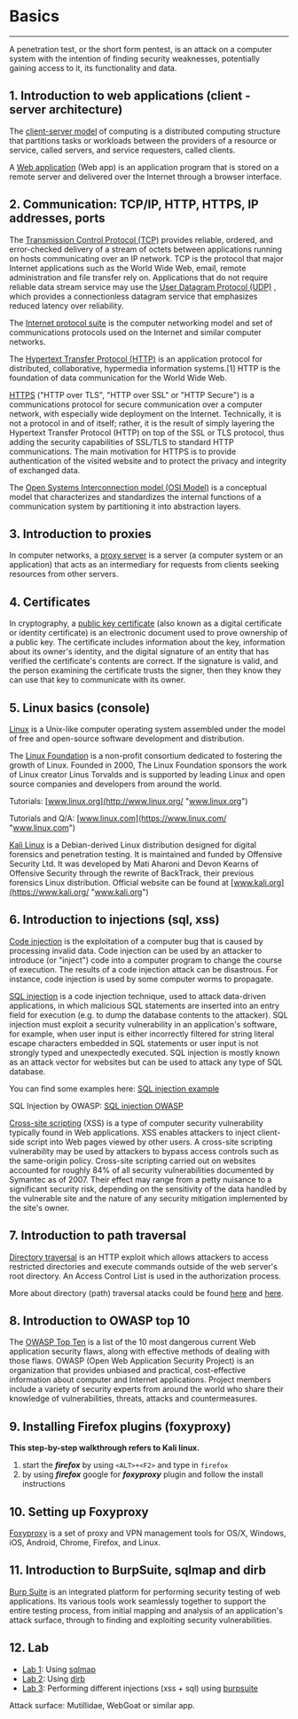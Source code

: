 # Basics #

----------

A penetration test, or the short form pentest, is an attack on a computer system with the intention of finding security weaknesses, potentially gaining access to it, its functionality and data.

## 1. Introduction to web applications (client \- server architecture) ##
The [client\-server model](http://en.wikipedia.org/wiki/Client%E2%80%93server_model "wiki: Client-server model") of computing is a distributed computing structure that partitions tasks or workloads between the providers of a resource or service, called servers, and service requesters, called clients.

A [Web application](http://www.acunetix.com/websitesecurity/web-applications/ "acunetix: Web applications") (Web app) is an application program that is stored on a remote server and delivered over the Internet through a browser interface.


## 2. Communication: TCP/IP, HTTP, HTTPS, IP addresses, ports ##
The [Transmission Control Protocol (TCP)](http://en.wikipedia.org/wiki/Transmission_Control_Protocol "wiki: Transmission Control Protocol") provides reliable, ordered, and error\-checked delivery of a stream of octets between applications running on hosts communicating over an IP network. TCP is the protocol that major Internet applications such as the World Wide Web, email, remote administration and file transfer rely on. Applications that do not require reliable data stream service may use the [User Datagram Protocol (UDP)](http://en.wikipedia.org/wiki/User_Datagram_Protocol "wiki: User Datagram Protocol") , which provides a connectionless datagram service that emphasizes reduced latency over reliability.

The [Internet protocol suite](http://en.wikipedia.org/wiki/Internet_protocol_suite "wiki: Internet protocol suite") is the computer networking model and set of communications protocols used on the Internet and similar computer networks.

The [Hypertext Transfer Protocol (HTTP)](http://en.wikipedia.org/wiki/Hypertext_Transfer_Protocol "wiki: Hypertext Transfer Protocol") is an application protocol for distributed, collaborative, hypermedia information systems.[1] HTTP is the foundation of data communication for the World Wide Web.

[HTTPS](http://en.wikipedia.org/wiki/HTTPS "wiki: HTTPS") ("HTTP over TLS", "HTTP over SSL" or "HTTP Secure") is a communications protocol for secure communication over a computer network, with especially wide deployment on the Internet. Technically, it is not a protocol in and of itself; rather, it is the result of simply layering the Hypertext Transfer Protocol (HTTP) on top of the SSL or TLS protocol, thus adding the security capabilities of SSL/TLS to standard HTTP communications. The main motivation for HTTPS is to provide authentication of the visited website and to protect the privacy and integrity of exchanged data.

The [Open Systems Interconnection model (OSI Model)](http://en.wikipedia.org/wiki/OSI_model "wiki: OSI model") is a conceptual model that characterizes and standardizes the internal functions of a communication system by partitioning it into abstraction layers. 

## 3. Introduction to proxies ##
In computer networks, a [proxy server](http://en.wikipedia.org/wiki/Proxy_server "wiki: Proxy server") is a server (a computer system or an application) that acts as an intermediary for requests from clients seeking resources from other servers.

## 4. Certificates ##
In cryptography, a [public key certificate](http://en.wikipedia.org/wiki/Public_key_certificate "wiki: Public key certificate") (also known as a digital certificate or identity certificate) is an electronic document used to prove ownership of a public key. The certificate includes information about the key, information about its owner's identity, and the digital signature of an entity that has verified the certificate's contents are correct. If the signature is valid, and the person examining the certificate trusts the signer, then they know they can use that key to communicate with its owner.

## 5. Linux basics (console) ##
[Linux](http://en.wikipedia.org/wiki/Linux "wiki: Linux") is a Unix\-like computer operating system assembled under the model of free and open\-source software development and distribution.

The [Linux Foundation](http://www.linuxfoundation.org/ "www.linuxfoundation.org") is a non\-profit consortium dedicated to fostering the growth of Linux. Founded in 2000, The Linux Foundation sponsors the work of Linux creator Linus Torvalds and is supported by leading Linux and open source companies and developers from around the world.

Tutorials: [www.linux.org](http://www.linux.org/ "www.linux.org")

Tutorials and Q/A: [www.linux.com](https://www.linux.com/ "www.linux.com")

[Kali Linux](http://en.wikipedia.org/wiki/Kali_Linux "Kali Linux") is a Debian\-derived Linux distribution designed for digital forensics and penetration testing. It is maintained and funded by Offensive Security Ltd. It was developed by Mati Aharoni and Devon Kearns of Offensive Security through the rewrite of BackTrack, their previous forensics Linux distribution. Official website can be found at [www.kali.org](https://www.kali.org/ "www.kali.org")

## 6. Introduction to injections (sql, xss) ##
[Code injection](http://en.wikipedia.org/wiki/Code_injection "wiki: Code injection") is the exploitation of a computer bug that is caused by processing invalid data. Code injection can be used by an attacker to introduce (or "inject") code into a computer program to change the course of execution. The results of a code injection attack can be disastrous. For instance, code injection is used by some computer worms to propagate.

[SQL injection](http://en.wikipedia.org/wiki/SQL_injection "wiki: SQL injection") is a code injection technique, used to attack data\-driven applications, in which malicious SQL statements are inserted into an entry field for execution (e.g. to dump the database contents to the attacker). SQL injection must exploit a security vulnerability in an application's software, for example, when user input is either incorrectly filtered for string literal escape characters embedded in SQL statements or user input is not strongly typed and unexpectedly executed. SQL injection is mostly known as an attack vector for websites but can be used to attack any type of SQL database.

You can find some examples here: [SQL injection example](http://www.w3schools.com/sql/sql_injection.asp "w3schools: SQL injection example")

SQL Injection by OWASP: [SQL injection OWASP](https://www.owasp.org/index.php/SQL_Injection "owasp: SQL injection")

[Cross\-site scripting](http://en.wikipedia.org/wiki/Cross-site_scripting "wiki: Cross-site scripting") (XSS) is a type of computer security vulnerability typically found in Web applications. XSS enables attackers to inject client\-side script into Web pages viewed by other users. A cross\-site scripting vulnerability may be used by attackers to bypass access controls such as the same\-origin policy. Cross\-site scripting carried out on websites accounted for roughly 84% of all security vulnerabilities documented by Symantec as of 2007. Their effect may range from a petty nuisance to a significant security risk, depending on the sensitivity of the data handled by the vulnerable site and the nature of any security mitigation implemented by the site's owner.

## 7. Introduction to path traversal ##
[Directory traversal](https://www.owasp.org/index.php/Path_Traversal "owasp: Path Traversal") is an HTTP exploit which allows attackers to access restricted directories and execute commands outside of the web server's root directory. An Access Control List is used in the authorization process.

More about directory (path) traversal atacks could be found [here](http://www.acunetix.com/websitesecurity/directory-traversal/ "acunetix: directory traversal") and [here](http://en.wikipedia.org/wiki/Directory_traversal_attack "wiki: Directory traversal attack").

## 8. Introduction to OWASP top 10 ##

The [OWASP Top Ten](https://www.owasp.org/index.php/Top_10_2013-Top_10 "OWASP Top Ten") is a list of the 10 most dangerous current Web application security flaws, along with effective methods of dealing with those flaws. OWASP (Open Web Application Security Project) is an organization that provides unbiased and practical, cost\-effective information about computer and Internet applications. Project members include a variety of security experts from around the world who share their knowledge of vulnerabilities, threats, attacks and countermeasures.

## 9. Installing Firefox plugins (foxyproxy) ##
**This step\-by\-step walkthrough refers to Kali linux.**

1. start the ***firefox*** by using `<ALT>+<F2>` and type in `firefox`
2. by using ***firefox*** google for ***foxyproxy*** plugin and follow the install instructions

## 10. Setting up Foxyproxy ##
[Foxyproxy](http://getfoxyproxy.org/ "getfoxyproxy: Foxyproxy") is a set of proxy and VPN management tools for OS/X, Windows, iOS, Android, Chrome, Firefox, and Linux.

## 11. Introduction to BurpSuite, sqlmap and dirb ##
[Burp Suite](http://portswigger.net/burp/ "portswigger: Burp Suite") is an integrated platform for performing security testing of web applications. Its various tools work seamlessly together to support the entire testing process, from initial mapping and analysis of an application's attack surface, through to finding and exploiting security vulnerabilities.

## 12. Lab ##
-	[Lab 1](Lab1.md "Lab 1"): Using [sqlmap](http://sqlmap.org/ "sqlmap.org")
-	[Lab 2](Lab2.md "Lab 2"): Using [dirb](http://dirb.sourceforge.net/ "dirb.sourcefoge.net")
-	[Lab 3](Lab3.md "Lab 3"): Performing different injections (xss + sql) using [burpsuite](http://portswigger.net/burp/ "portswigger: Burp suite")

Attack surface: Mutillidae, WebGoat or similar app.